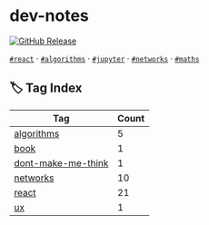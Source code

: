 # dev-notes

[![GitHub Release](https://img.shields.io/github/v/release/munabedan/BadgeBonanza)](https://github.com/aigle-levant/dev-notes/releases)

[`#react`](#) · [`#algorithms`](#) · [`#jupyter`](#) · [`#networks`](#) · [`#maths`](#)

## 🏷️ Tag Index

| Tag | Count |
|-----|-------|
| [algorithms](tags/algorithms.md) | 5 |
| [book](tags/book.md) | 1 |
| [dont-make-me-think](tags/dont-make-me-think.md) | 1 |
| [networks](tags/networks.md) | 10 |
| [react](tags/react.md) | 21 |
| [ux](tags/ux.md) | 1 |
